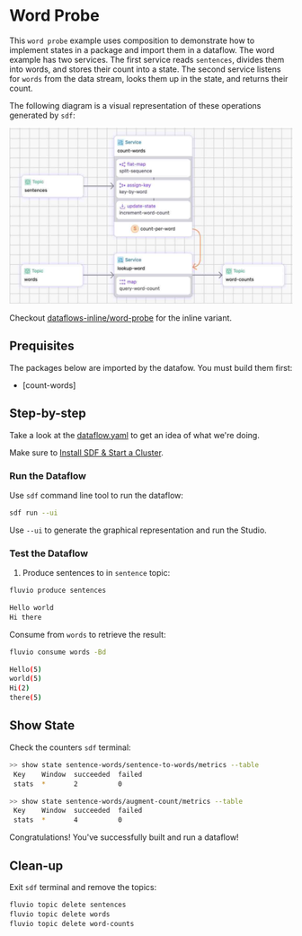 # Word Probe

This `word probe` example uses composition to demonstrate how to implement states in a package and import them in a dataflow. The word example has two services. The first service reads `sentences`, divides them into words, and stores their count into a state. The second service listens for `words` from the data stream, looks them up in the state, and returns their count.

The following diagram is a visual representation of these operations generated by `sdf`:

<p align="center">
 <img width="650" src="img/word-probe.jpg">
</p>

Checkout [dataflows-inline/word-probe] for the inline variant.


## Prequisites

The packages below are imported by the datafow. You must build them first:
  * [count-words]


## Step-by-step

Take a look at the [dataflow.yaml](./dataflow.yaml) to get an idea of what we're doing.

Make sure to [Install SDF & Start a Cluster].


### Run the Dataflow

Use `sdf` command line tool to run the dataflow:

```bash
sdf run --ui
```

Use `--ui` to generate the graphical representation and run the Studio.


### Test the Dataflow

1. Produce sentences to in `sentence` topic:

```bash
fluvio produce sentences
```

```bash
Hello world
Hi there
```

Consume from `words` to retrieve the result:

```bash
fluvio consume words -Bd
```

```bash
Hello(5)
world(5)
Hi(2)
there(5)
```

## Show State

Check the counters `sdf` terminal:

```bash
>> show state sentence-words/sentence-to-words/metrics --table
 Key    Window  succeeded  failed
 stats  *       2          0
```

```bash
>> show state sentence-words/augment-count/metrics --table
 Key    Window  succeeded  failed
 stats  *       4          0
```

Congratulations! You've successfully built and run a dataflow!


## Clean-up

Exit `sdf` terminal and remove the topics:

```bash
fluvio topic delete sentences
fluvio topic delete words
fluvio topic delete word-counts
```

[dataflows-inline/word-probe]: ../../dataflows-inline/word-probe
[Install SDF & Start a Cluster]: /README.MD#prerequisites
[sentence]: ./packages/sentence

